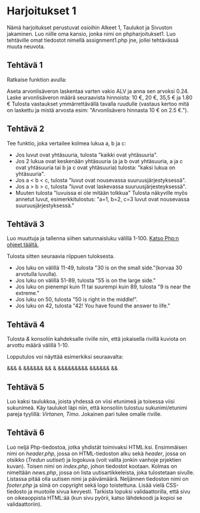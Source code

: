 # Harjoitukset 1

Nämä harjoitukset perustuvat osioihin Alkeet 1, Taulukot ja Sivuston jakaminen. Luo niille oma kansio, jonka nimi on phpharjoitukset1. Luo tehtäville omat tiedostot nimellä assignment1.php jne, jollei tehtävässä muuta neuvota.

## Tehtävä 1

Ratkaise funktion avulla:

Aseta arvonlisäveron laskentaa varten vakio ALV ja anna sen arvoksi 0.24. Laske arvonlisäveron määrä seuraavista hinnoista: 10 €, 20 €, 35,5 € ja 1.80 € Tulosta vastaukset ymmärrettävällä tavalla ruudulle (vastaus kertoo mitä on laskettu ja mistä arvosta esim: "Arvonlisävero hinnasta 10 € on 2.5 €.").

## Tehtävä 2

Tee funktio, joka vertailee kolmea lukua a, b ja c:

- Jos luvut ovat yhtäsuuria, tulosta "kaikki ovat yhtäsuuria".
- Jos 2 lukua ovat keskenään yhtäsuuria (a ja b ovat yhtäsuuria, a ja c ovat yhtäsuuria tai b ja c ovat yhtäsuuria) tulosta: "kaksi lukua on yhtäsuuria".
- Jos a < b < c, tulosta "luvut ovat nousevassa suuruusjärjestyksessä".
- Jos a > b > c, tulosta "luvut ovat laskevassa suuruusjärjesteyksessä".
- Muuten tulosta "luvuissa ei ole mitään tolkkua"
Tulosta näkyville myös annetut luvut, esimerkkitulostus: "a=1, b=2, c=3 luvut ovat nousevassa suuruusjärjestyksessä."

## Tehtävä 3

Luo muuttuja ja tallenna siihen satunnaisluku välillä 1-100. [Katso Php:n ohjeet täältä.](https://www.w3schools.com/php/php_math.asp)<base target="_blank">

Tulosta sitten seuraavia riippuen tuloksesta.

- Jos luku on välillä 11-49, tulosta "30 is on the small side."(korvaa 30 arvotulla luvulla).
- Jos luku on välillä 51-89, tulosta "55 is on the large side."
- Jos luku on pienempi kuin 11 tai suurempi kuin 89, tulosta "9 is near the extreme."
- Jos luku on 50, tulosta "50 is right in the middle!".
- Jos luku on 42, tulosta "42! You have found the answer to life."

## Tehtävä 4

Tulosta *&* konsoliin kahdeksalle riville niin, että jokaisella rivillä kuviota on arvottu määrä välillä 1-10.

Lopputulos voi näyttää esimerkiksi seuraavalta:

&&&
&
&&&&&&
&&
&
&&&&&&&&&
&&&&&&
&&

## Tehtävä 5

Luo kaksi taulukkoa, joista yhdessä on viisi etunimeä ja toisessa viisi sukunimeä. Käy taulukot läpi niin, että konsoliin tulostuu sukunimi/etunimi pareja tyylillä: *Virtanen, Timo*. Jokainen pari tulee omalle riville.

## Tehtävä 6

Luo neljä Php-tiedostoa, jotka yhdistät toimivaksi HTML:ksi. Ensimmäisen nimi on *header.php*, jossa on HTML-tiedoston alku sekä *header*, jossa on otsikko (*Tredun uutiset*) ja logokuva (voit valita jonkin vanhoje prjektien kuvan). Toisen nimi on *index.php*, johon tiedostot kootaan. Kolmas on nimeltään *news.php*, jossa on lista uutisartikkeleista, joka tulostetaan sivulle. Listassa pitää olla uutisen nimi ja päivämäärä. Neljännen tiedoston nimi on *footer.php* ja siinä on copyright sekä logo toistettuna. Lisää vielä CSS-tiedosto ja muotoile sivua kevyesti. Tarkista lopuksi validaattorilla, että sivu on oikeaoppista HTML:ää (kun sivu pyörii, katso lähdekoodi ja kopioi se validaattoriin).
